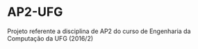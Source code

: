 # AP2-UFG
Projeto referente a disciplina de AP2 do curso de Engenharia da Computação da UFG (2016/2)
